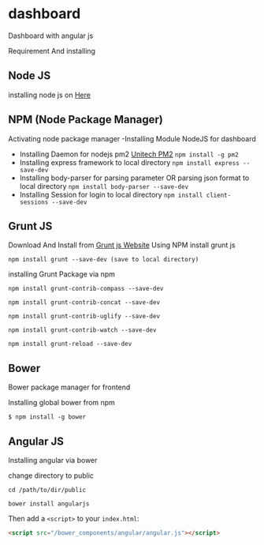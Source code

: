# dashboard

Dashboard with angular js

Requirement And installing

## Node JS
installing node js on [Here](https://github.com/nodejs/node-v0.x-archive/wiki/Installing-Node.js-via-package-manager?utm_source=%5Bdeliciuos%5D&utm_medium=twitter)

## NPM (Node Package Manager)

Activating node package manager
-Installing Module NodeJS for dashboard
  - Installing Daemon for nodejs pm2 [Unitech PM2](https://github.com/Unitech/pm2) 
	`npm install -g pm2`
  - Installing express framework to local directory
 	`npm install express --save-dev`
  - Installing body-parser for parsing parameter OR parsing json format to local directory
	`npm install body-parser --save-dev`
  - Installing Session for login to local directory
	`npm install client-sessions --save-dev`


## Grunt JS 
Download And Install from [Grunt js Website](http://gruntjs.com/)
Using NPM install grunt js

```shell
npm install grunt --save-dev (save to local directory)
```
installing Grunt Package via npm 
```shell
npm install grunt-contrib-compass --save-dev

npm install grunt-contrib-concat --save-dev

npm install grunt-contrib-uglify --save-dev

npm install grunt-contrib-watch --save-dev

npm install grunt-reload --save-dev

```

## Bower
Bower package manager for frontend 

Installing global bower from npm

```shell
$ npm install -g bower
```

## Angular JS
Installing angular via bower

change directory to public
```shell
cd /path/to/dir/public

bower install angularjs
```
Then add a `<script>` to your `index.html`:

```html
<script src="/bower_components/angular/angular.js"></script>
```

